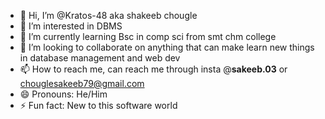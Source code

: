 - 👋 Hi, I’m @Kratos-48 aka shakeeb chougle
- 👀 I’m interested in DBMS
- 🌱 I’m currently learning Bsc in comp sci from smt chm college
- 💞️ I’m looking to collaborate on anything that can make learn new things in database management and web dev
- 📫 How to reach me, can reach me through insta @__sakeeb.03__ or chouglesakeeb79@gmail.com
- 😄 Pronouns: He/Him
- ⚡ Fun fact: New to this software world 

<!---
Kratos-48/Kratos-48 is a ✨ special ✨ repository because its `README.md` (this file) appears on your GitHub profile.
You can click the Preview link to take a look at your changes.
--->
